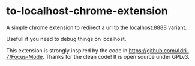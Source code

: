 # to-localhost-chrome-extension

A simple chrome extension to redirect a url to the localhost:8888 variant.

Usefull if you need to debug things on localhost.

This extension is strongly inspired by the code in https://github.com/Adri-7/Focus-Mode. Thanks for the clean code!
It is open source under GPLv3.
